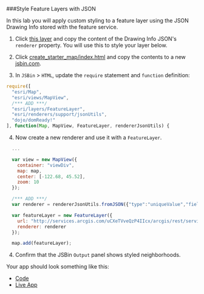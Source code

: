 ###Style Feature Layers with JSON

In this lab you will apply custom styling to a feature layer using the JSON Drawing Info stored with the feature service.

1. Click [this layer](http://services.arcgis.com/uCXeTVveQzP4IIcx/arcgis/rest/services/PDX_Neighborhoods_Styled/FeatureServer/0) and copy the content of the Drawing Info JSON's `renderer` property. You will use this to style your layer below.

2. Click [create_starter_map/index.html](../create_starter_map/index.html) and copy the contents to a new [jsbin.com](http://jsbin.com).

3. In `JSBin` > `HTML`, update the `require` statement and `function` definition:

  ```javascript
  require([
    "esri/Map",
    "esri/views/MapView",
    /*** ADD ***/
    "esri/layers/FeatureLayer",
    "esri/renderers/support/jsonUtils",
    "dojo/domReady!"
  ], function(Map, MapView, FeatureLayer, rendererJsonUtils) {
  ```

4. Now create a new renderer and use it with a `FeatureLayer`.

  ```javascript
    ...

    var view = new MapView({
      container: "viewDiv",
      map: map,
      center: [-122.68, 45.52],
      zoom: 10
    });

    /*** ADD ***/
    var renderer = rendererJsonUtils.fromJSON({"type":"uniqueValue","field1":"COALIT","defaultSymbol":{"color":[170,170,170,134],"outline":{"color":[153,153,153,255],"width":0.75,"type":"esriSLS","style":"esriSLSSolid"},"type":"esriSFS","style":"esriSFSSolid"},"defaultLabel":"Others","uniqueValueInfos":[{"value":"SEUL","symbol":{"color":[253,127,111,134],"outline":{"color":[51,51,51,255],"width":0.75,"type":"esriSLS","style":"esriSLSSolid"},"type":"esriSFS","style":"esriSFSSolid"},"label":"SEUL"},{"value":"SWNI","symbol":{"color":[126,176,213,134],"outline":{"color":[51,51,51,255],"width":0.75,"type":"esriSLS","style":"esriSLSSolid"},"type":"esriSFS","style":"esriSFSSolid"},"label":"SWNI"},{"value":"EPNO","symbol":{"color":[178,224,97,131],"outline":{"color":[51,51,51,255],"width":0.75,"type":"esriSLS","style":"esriSLSSolid"},"type":"esriSFS","style":"esriSFSSolid"},"label":"EPNO"},{"value":"NWNW","symbol":{"color":[189,126,190,131],"outline":{"color":[51,51,51,255],"width":0.75,"type":"esriSLS","style":"esriSLSSolid"},"type":"esriSFS","style":"esriSFSSolid"},"label":"NWNW"},{"value":"NECN","symbol":{"color":[255,181,90,131],"outline":{"color":[51,51,51,255],"width":0.75,"type":"esriSLS","style":"esriSLSSolid"},"type":"esriSFS","style":"esriSFSSolid"},"label":"NECN"},{"value":"NPNS","symbol":{"color":[255,238,101,131],"outline":{"color":[51,51,51,255],"width":0.75,"type":"esriSLS","style":"esriSLSSolid"},"type":"esriSFS","style":"esriSFSSolid"},"label":"NPNS"},{"value":"CNN","symbol":{"color":[190,185,219,131],"outline":{"color":[51,51,51,255],"width":0.75,"type":"esriSLS","style":"esriSLSSolid"},"type":"esriSFS","style":"esriSFSSolid"},"label":"CNN"},{"value":"unclaimed","symbol":{"color":[253,204,229,131],"outline":{"color":[51,51,51,255],"width":0.75,"type":"esriSLS","style":"esriSLSSolid"},"type":"esriSFS","style":"esriSFSSolid"},"label":"unclaimed"},{"value":"NWNW/SWNI","symbol":{"color":[139,211,199,131],"outline":{"color":[51,51,51,255],"width":0.75,"type":"esriSLS","style":"esriSLSSolid"},"type":"esriSFS","style":"esriSFSSolid"},"label":"NWNW/SWNI"},{"value":"NECN/CNN","symbol":{"color":[203,236,196,134],"outline":{"color":[51,51,51,255],"width":0.75,"type":"esriSLS","style":"esriSLSSolid"},"type":"esriSFS","style":"esriSFSSolid"},"label":"NECN/CNN"}]});

    var featureLayer = new FeatureLayer({
      url: "http://services.arcgis.com/uCXeTVveQzP4IIcx/arcgis/rest/services/PDX_Neighborhoods_Enriched/FeatureServer/0",
      renderer: renderer 
    });

    map.add(featureLayer);
  ```

4. Confirm that the JSBin `Output` panel shows styled neighborhoods.

Your app should look something like this:
* [Code](index.html)
* [Live App](http://esri.github.io/geodev-hackerlabs/develop/jsapi/style_feature_layer_with_json/index.html)
